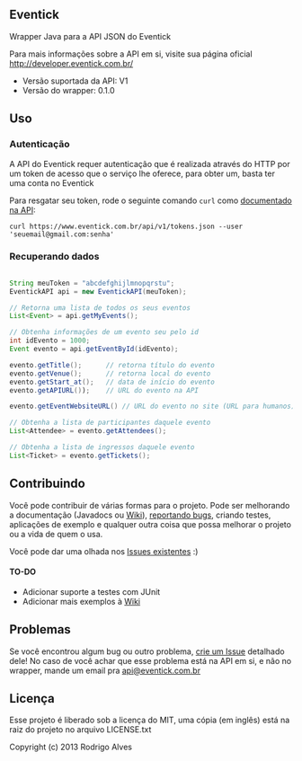 ## Eventick

Wrapper Java para a API JSON do Eventick

Para mais informações sobre a API em si, visite sua página oficial http://developer.eventick.com.br/

* Versão suportada da API: V1
* Versão do wrapper: 0.1.0

## Uso

### Autenticação

A API do Eventick requer autenticação que é realizada através do HTTP por um token de acesso que o serviço lhe oferece, para obter um, basta ter uma conta no Eventick

Para resgatar seu token, rode o seguinte comando `curl` como [documentado na API]:

`curl https://www.eventick.com.br/api/v1/tokens.json --user 'seuemail@gmail.com:senha'`

### Recuperando dados

```java

String meuToken = "abcdefghijlmnopqrstu";
EventickAPI api = new EventickAPI(meuToken);

// Retorna uma lista de todos os seus eventos
List<Event> = api.getMyEvents();

// Obtenha informações de um evento seu pelo id
int idEvento = 1000;
Event evento = api.getEventById(idEvento);

evento.getTitle();      // retorna título do evento
evento.getVenue();      // retorna local do evento
evento.getStart_at();   // data de início do evento
evento.getAPIURL());    // URL do evento na API

evento.getEventWebsiteURL() // URL do evento no site (URL para humanos)

// Obtenha a lista de participantes daquele evento
List<Attendee> = evento.getAttendees();

// Obtenha a lista de ingressos daquele evento
List<Ticket> = evento.getTickets();
```

## Contribuindo

Você pode contribuir de várias formas para o projeto. Pode ser melhorando a documentação (Javadocs ou [Wiki]), [reportando bugs], criando testes, aplicações de exemplo e qualquer outra coisa que possa melhorar o projeto ou a vida de quem o usa.

Você pode dar uma olhada nos [Issues existentes] :)

#### TO-DO

* Adicionar suporte a testes com JUnit
* Adicionar mais exemplos à [Wiki]

## Problemas

Se você encontrou algum bug ou outro problema, [crie um Issue] detalhado dele!
No caso de você achar que esse problema está na API em si, e não no wrapper, mande um email pra [api@eventick.com.br]

## Licença

Esse projeto é liberado sob a licença do MIT, uma cópia (em inglês) está na raiz do projeto no arquivo LICENSE.txt

Copyright (c) 2013 Rodrigo Alves

[documentado na API]: http://developer.eventick.com.br/docs#autenticao
[crie um Issue]: https://github.com/rodrigoalvesvieira/eventick-api/issues/new
[reportando bugs]: https://github.com/rodrigoalvesvieira/eventick-api/issues/new
[api@eventick.com.br]: mailto:api@eventick.com.br
[Issues existentes]: https://github.com/rodrigoalvesvieira/eventick-api/issues
[Wiki]: https://github.com/rodrigoalvesvieira/eventick-api/wiki